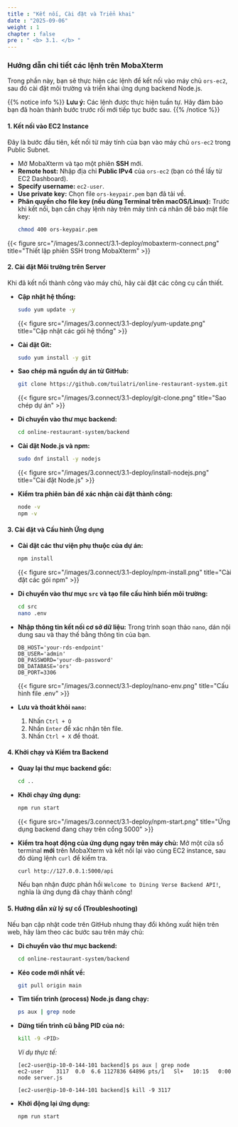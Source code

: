 ```yaml
---
title : "Kết nối, Cài đặt và Triển khai"
date : "2025-09-06" 
weight : 1 
chapter : false
pre : " <b> 3.1. </b> "
---
```


### Hướng dẫn chi tiết các lệnh trên MobaXterm

Trong phần này, bạn sẽ thực hiện các lệnh để kết nối vào máy chủ `ors-ec2`, sau đó cài đặt môi trường và triển khai ứng dụng backend Node.js.

{{% notice info %}}
**Lưu ý:** Các lệnh được thực hiện tuần tự. Hãy đảm bảo bạn đã hoàn thành bước trước rồi mới tiếp tục bước sau.
{{% /notice %}}

#### **1. Kết nối vào EC2 Instance**
Đây là bước đầu tiên, kết nối từ máy tính của bạn vào máy chủ `ors-ec2` trong Public Subnet.

*   Mở MobaXterm và tạo một phiên **SSH** mới.
*   **Remote host:** Nhập địa chỉ **Public IPv4** của `ors-ec2` (bạn có thể lấy từ EC2 Dashboard).
*   **Specify username:** `ec2-user`.
*   **Use private key:** Chọn file `ors-keypair.pem` bạn đã tải về.
*   **Phân quyền cho file key (nếu dùng Terminal trên macOS/Linux):**
    Trước khi kết nối, bạn cần chạy lệnh này trên máy tính cá nhân để bảo mật file key:
    ```bash
    chmod 400 ors-keypair.pem
    ```

{{< figure src="/images/3.connect/3.1-deploy/mobaxterm-connect.png" title="Thiết lập phiên SSH trong MobaXterm" >}}

#### **2. Cài đặt Môi trường trên Server**
Khi đã kết nối thành công vào máy chủ, hãy cài đặt các công cụ cần thiết.

*   **Cập nhật hệ thống:**
    ```bash
    sudo yum update -y
    ```
    {{< figure src="/images/3.connect/3.1-deploy/yum-update.png" title="Cập nhật các gói hệ thống" >}}

*   **Cài đặt Git:**
    ```bash
    sudo yum install -y git
    ```

*   **Sao chép mã nguồn dự án từ GitHub:**
    ```bash
    git clone https://github.com/tuilatri/online-restaurant-system.git
    ```
    {{< figure src="/images/3.connect/3.1-deploy/git-clone.png" title="Sao chép dự án" >}}

*   **Di chuyển vào thư mục backend:**
    ```bash
    cd online-restaurant-system/backend
    ```

*   **Cài đặt Node.js và npm:**
    ```bash
    sudo dnf install -y nodejs
    ```
    {{< figure src="/images/3.connect/3.1-deploy/install-nodejs.png" title="Cài đặt Node.js" >}}

*   **Kiểm tra phiên bản để xác nhận cài đặt thành công:**
    ```bash
    node -v
    npm -v
    ```

#### **3. Cài đặt và Cấu hình Ứng dụng**

*   **Cài đặt các thư viện phụ thuộc của dự án:**
    ```bash
    npm install
    ```
    {{< figure src="/images/3.connect/3.1-deploy/npm-install.png" title="Cài đặt các gói npm" >}}

*   **Di chuyển vào thư mục `src` và tạo file cấu hình biến môi trường:**
    ```bash
    cd src
    nano .env
    ```

*   **Nhập thông tin kết nối cơ sở dữ liệu:**
    Trong trình soạn thảo `nano`, dán nội dung sau và thay thế bằng thông tin của bạn.
    ```env
    DB_HOST='your-rds-endpoint'
    DB_USER='admin'
    DB_PASSWORD='your-db-password'
    DB_DATABASE='ors'
    DB_PORT=3306
    ```
    {{< figure src="/images/3.connect/3.1-deploy/nano-env.png" title="Cấu hình file .env" >}}

*   **Lưu và thoát khỏi `nano`:**
    1.  Nhấn `Ctrl + O`
    2.  Nhấn `Enter` để xác nhận tên file.
    3.  Nhấn `Ctrl + X` để thoát.

#### **4. Khởi chạy và Kiểm tra Backend**

*   **Quay lại thư mục backend gốc:**
    ```bash
    cd ..
    ```

*   **Khởi chạy ứng dụng:**
    ```bash
    npm run start
    ```
    {{< figure src="/images/3.connect/3.1-deploy/npm-start.png" title="Ứng dụng backend đang chạy trên cổng 5000" >}}

*   **Kiểm tra hoạt động của ứng dụng ngay trên máy chủ:**
    Mở một cửa sổ terminal **mới** trên MobaXterm và kết nối lại vào cùng EC2 instance, sau đó dùng lệnh `curl` để kiểm tra.
    ```bash
    curl http://127.0.0.1:5000/api
    ```
    Nếu bạn nhận được phản hồi `Welcome to Dining Verse Backend API!`, nghĩa là ứng dụng đã chạy thành công!

#### **5. Hướng dẫn xử lý sự cố (Troubleshooting)**
Nếu bạn cập nhật code trên GitHub nhưng thay đổi không xuất hiện trên web, hãy làm theo các bước sau trên máy chủ:

*   **Di chuyển vào thư mục backend:**
    ```bash
    cd online-restaurant-system/backend
    ```

*   **Kéo code mới nhất về:**
    ```bash
    git pull origin main
    ```
*   **Tìm tiến trình (process) Node.js đang chạy:**
    ```bash
    ps aux | grep node
    ```
*   **Dừng tiến trình cũ bằng PID của nó:**
    ```bash
    kill -9 <PID>
    ```
    *Ví dụ thực tế:*
    ```
    [ec2-user@ip-10-0-144-101 backend]$ ps aux | grep node
    ec2-user    3117  0.0  6.6 1127836 64896 pts/1   Sl+   10:15   0:00 node server.js
    
    [ec2-user@ip-10-0-144-101 backend]$ kill -9 3117
    ```

*   **Khởi động lại ứng dụng:**
    ```bash
    npm run start
    ```